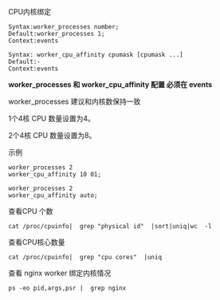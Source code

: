 CPU内核绑定


```
Syntax:worker_processes number;
Default:worker_processes 1;
Context:events
```
```
Syntax: worker_cpu_affinity cpumask [cpumask ...]
Default:-
Context:events
```

**worker_processes 和 worker_cpu_affinity 配置 必须在 events**


worker_processes 建议和内核数保持一致

1个4核 CPU  数量设置为4。

2个4核 CPU  数量设置为8。

示例

```
worker_processes 2
worker_cpu_affinity 10 01;
```

```
worker_processes 2
worker_cpu_affinity auto;
```


查看CPU 个数
```
cat /proc/cpuinfo|  grep "physical id"  |sort|uniq|wc  -l
```

查看CPU核心数量
```
cat /proc/cpuinfo|  grep "cpu cores"  |uniq
```

查看 nginx worker 绑定内核情况
```
ps -eo pid,args,psr |  grep nginx
```